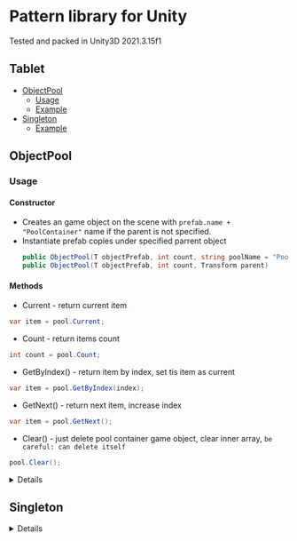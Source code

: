 # Pattern library for Unity
Tested and packed in Unity3D 2021.3.15f1
## Tablet
- [ObjectPool](#objectpool)
  - [Usage](#usage)
  - [Example](#poolexample)
- [Singleton](#singleton)
  - [Example](#singletonexample)

## ObjectPool
### Usage
#### Constructor
* Сreates an game object on the scene with `prefab.name + "PoolContainer"` name if the parent is not specified.
* Instantiate prefab copies under specified parrent object
  ```cs
  public ObjectPool(T objectPrefab, int count, string poolName = "PoolContainer")
  public ObjectPool(T objectPrefab, int count, Transform parent)
  ```
#### Methods
  * Current - return current item
  ```cs
  var item = pool.Current;
  ```
  * Count - return items count
  ```cs
  int count = pool.Count;
  ```
  * GetByIndex() - return item by index, set tis item as current
  ```cs
  var item = pool.GetByIndex(index);
  ```
  * GetNext() - return next item, increase index
  ```cs
  var item = pool.GetNext();
  ```
  * Clear() - just delete pool container game object, clear inner array, `be careful: can delete itself`
  ```cs
  pool.Clear();
  ```

<a name="poolexample"/>
<details>
  <summary>Example</summary>
    
```cs
using UnityEngine;
using PLib.Pool;

public class EnemyPoolContainer : MonoBehaviour
{
  [SerializeField] private Enemy _enemyPrefab;
  [SerializeField] private int _enemiesCount = 10;

  private ObjectPool<Enemy> _enemies;

  private void Awake()
  {
      _enemies = new ObjectPool<Enemy>(_enemyPrefab, _enemiesCount, transform);

      foreach(Enemy enemy in _enemies)
          enemy.transform.position = Random.insideUnitCircle * 5;
          
      for(int i = 0; i < 5; i++)
          _enemies.GetByIndex(i).gameObject.SetActive(false);
          
      _enemies.Current.SomeAction(); //Current enemy is  5
      
      _enemies.GetNext().SomeSecondAction(); //Current enemy is 6
      
      _enemies.Clear(); 
  }
}
```
      
</details>

## Singleton

<a name="singletonexample"/>
<details>
  <summary>Example</summary>
    
```cs
using UnityEngine;
using PLib.Singleton;

public class SomeClass : Singleton<SomeClass>
{
  private void Awake()
  {
    base.Awake();
  }
}
```
      
</details>
